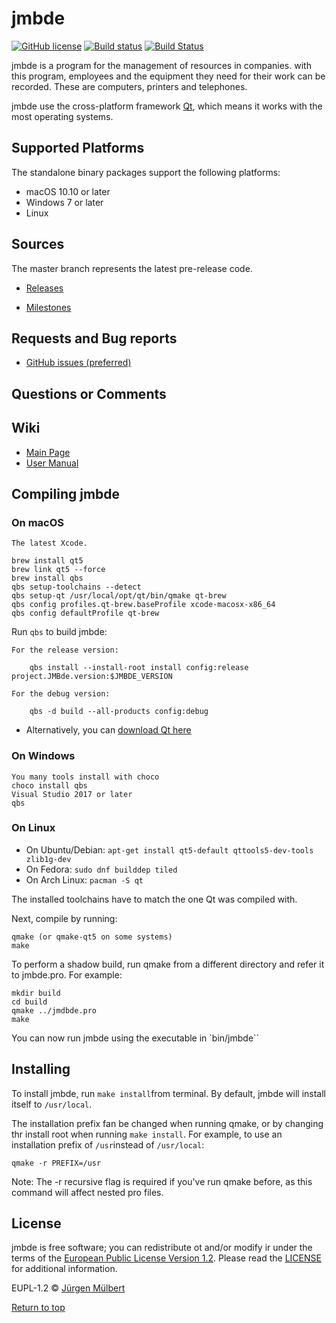 # jmbde

[![GitHub license](https://img.shields.io/badge/license-EUPL-blue.svg)](https://joinup.ec.europa.eu/page/eupl-text-11-12)
[![Build status](https://ci.appveyor.com/api/projects/status/mq9qt36e588dk7ui?svg=true)](https://ci.appveyor.com/project/jmuelbert/jmbde-qt)
[![Build Status](https://travis-ci.org/jmuelbert/jmbde-QT.svg?branch=master)](https://travis-ci.org/jmuelbert/jmbde-QT)

jmbde is a program for the management of resources in companies. with this program, employees and the equipment they need for their work can be recorded. These are computers, printers and telephones.

jmbde use the cross-platform framework [Qt](http://www.qt.io/download-open-source/),
which means it works with the most operating systems.

## Supported Platforms

The standalone binary packages support the following platforms:

- macOS 10.10 or later
- Windows 7 or later
- Linux

## Sources

The master branch represents the latest pre-release code.

- [Releases](https://github.com/jmuelbert/jmbde-QT/releases)

- [Milestones](https://github.com/jmuelbert/jmbde-QT/milestones)

## Requests and Bug reports

- [GitHub issues (preferred)](https://github.com/jmuelbert/jmbde-QT/issues)

## Questions or Comments

## Wiki

- [Main Page](https://github.com/jmuelbert/jmbde-QT/wiki)
- [User Manual](http://jmuelbert.github.io/jmbde-QT/)

## Compiling jmbde

### On macOS

    The latest Xcode.

    brew install qt5
    brew link qt5 --force
    brew install qbs
    qbs setup-toolchains --detect
    qbs setup-qt /usr/local/opt/qt/bin/qmake qt-brew
    qbs config profiles.qt-brew.baseProfile xcode-macosx-x86_64
    qbs config defaultProfile qt-brew

Run `qbs` to build jmbde:

    For the release version:

        qbs install --install-root install config:release project.JMBde.version:$JMBDE_VERSION

    For the debug version:

        qbs -d build --all-products config:debug

- Alternatively, you can [download Qt here](https://www.qt.io/download-qt-installer)

### On Windows

    You many tools install with choco
    choco install qbs
    Visual Studio 2017 or later
    qbs

### On Linux

- On Ubuntu/Debian: `apt-get install qt5-default qttools5-dev-tools zlib1g-dev`
- On Fedora: `sudo dnf builddep tiled`
- On Arch Linux: `pacman -S qt`

The installed toolchains have to match the one Qt was compiled with.

Next, compile by running:

    qmake (or qmake-qt5 on some systems)
    make

To perform a shadow build, run qmake from a different directory and refer
it to jmbde.pro. For example:

    mkdir build
    cd build
    qmake ../jmdbde.pro
    make

You can now run jmbde using the executable in `bin/jmbde``

## Installing

To install jmbde, run `make install`from terminal. By default, jmbde will
install itself to `/usr/local`.

The installation prefix fan be changed when running qmake, or by changing thr
install root when running `make install`. For example, to use an installation
prefix of `/usr`instead of `/usr/local`:

    qmake -r PREFIX=/usr

Note: The -r recursive flag is required if you've run qmake before, as this
command will affect nested pro files.

## License

jmbde is free software; you can redistribute ot and/or modify ir under the terms
of the [European Public License Version 1.2](https://joinup.ec.europa.eu/page/eupl-text-11-12).
Please read the [LICENSE](https://github.com/jmuelbert/jmbde-QT/blob/master/LICENSE) for additional information.

EUPL-1.2 © [Jürgen Mülbert](https:/github.com/jmuelbert/jmbde-QT)

[Return to top](#top)
